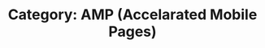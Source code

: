 ---
layout: category_content
title : "Category: AMP (Accelarated Mobile Pages)"

metadata:
  description: "AMP HTML Category. All posts related to AMP (Accelarated Mobile Pages) tutorial."
---